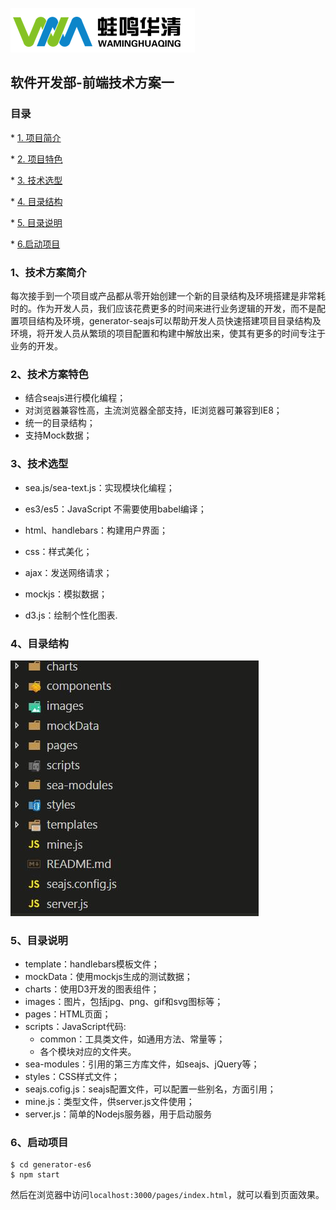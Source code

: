 ![](./images/logo.png)

## 软件开发部-前端技术方案一

### 目录

\* [1. 项目简介](#1、项目简介)

\* [2. 项目特色](#2、项目特色)

\* [3. 技术选型](#3、技术选型)

\* [4. 目录结构](#4、目录结构)

\* [5. 目录说明](#5、目录说明)

\* [6.启动项目 ](#6、启动项目)

### 1、技术方案简介

每次接手到一个项目或产品都从零开始创建一个新的目录结构及环境搭建是非常耗时的。作为开发人员，我们应该花费更多的时间来进行业务逻辑的开发，而不是配置项目结构及环境，generator-seajs可以帮助开发人员快速搭建项目目录结构及环境，将开发人员从繁琐的项目配置和构建中解放出来，使其有更多的时间专注于业务的开发。

### 2、技术方案特色

- 结合seajs进行模化编程；
- 对浏览器兼容性高，主流浏览器全部支持，IE浏览器可兼容到IE8；
- 统一的目录结构；
- 支持Mock数据；

### 3、技术选型

- sea.js/sea-text.js：实现模块化编程；


- es3/es5：JavaScript 不需要使用babel编译；
- html、handlebars：构建用户界面；
- css：样式美化；
- ajax：发送网络请求；
- mockjs：模拟数据；
- d3.js：绘制个性化图表.

### 4、目录结构

![](./images/catalog1.jpg)	

### 5、目录说明

- template：handlebars模板文件；
- mockData：使用mockjs生成的测试数据；
- charts：使用D3开发的图表组件；
- images：图片，包括jpg、png、gif和svg图标等；
- pages：HTML页面；
- scripts：JavaScript代码:
  - common：工具类文件，如通用方法、常量等；
  - 各个模块对应的文件夹。
- sea-modules：引用的第三方库文件，如seajs、jQuery等；
- styles：CSS样式文件；
- seajs.cofig.js：seajs配置文件，可以配置一些别名，方面引用；
- mine.js：类型文件，供server.js文件使用；
- server.js：简单的Nodejs服务器，用于启动服务

### 6、启动项目

```
$ cd generator-es6
$ npm start
```

然后在浏览器中访问`localhost:3000/pages/index.html`，就可以看到页面效果。

#### 



#### 






